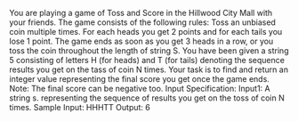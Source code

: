 You are playing a game of Toss and Score in the Hillwood City Mall with your friends. 
The game consists of the following rules:
Toss an unbiased coin multiple times.
For each heads you get 2 points and for each tails you lose 1 point.
The game ends as soon as you get 3 heads in a row, or you toss the coin throughout 
the length of string S.
You have been given a string 5 consisting of letters H (for heads) and T (for tails) 
denoting the sequence results you get on the tass of coin N times. Your task is to find 
and return an integer value representing the final score you get once the game ends.
Note: The final score can be negative too.
Input Specification:
Input1: A string s. representing the sequence of results you get on the toss of coin N 
times.
Sample Input:
HHHTT
Output:
6
